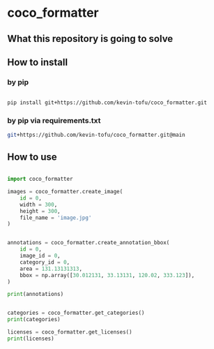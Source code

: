 
# coco_formatter

## What this repository is going to solve  

## How to install

### by pip

```bash

pip install git+https://github.com/kevin-tofu/coco_formatter.git
```

### by pip via requirements.txt

```bash
git+https://github.com/kevin-tofu/coco_formatter.git@main
```

## How to use

```python

import coco_formatter

images = coco_formatter.create_image(
    id = 0,
    width = 300,
    height = 300,
    file_name = 'image.jpg'
)
```

```python

annotations = coco_formatter.create_annotation_bbox(
    id = 0, 
    image_id = 0, 
    category_id = 0, 
    area = 131.13131313, 
    bbox = np.array([30.012131, 33.13131, 120.02, 333.123]), 
)

print(annotations)

```

```python

categories = coco_formatter.get_categories()
print(categories)

licenses = coco_formatter.get_licenses()
print(licenses)

```
